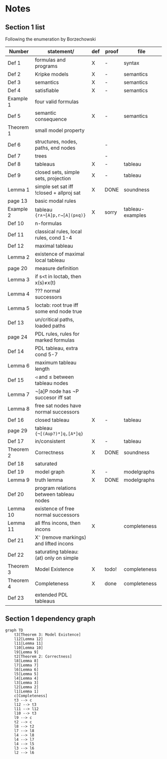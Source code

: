 # Notes

## Section 1 list

Following the enumeration by Borzechowski

| Number    | statement/                               | def | proof | file             |
|-----------|------------------------------------------|-----|-------|------------------|
| Def 1     | formulas and programs                    | X   | -     | syntax           |
| Def 2     | Kripke models                            | X   | -     | semantics        |
| Def 3     | semantics                                | X   | -     | semantics        |
| Def 4     | satisfiable                              | X   | -     | semantics        |
| Example 1 | four valid formulas                      |     |       |                  |
| Def 5     | semantic consequence                     | X   | -     | semantics        |
| Theorem 1 | small model property                     |     |       |                  |
| Def 6     | structures, nodes, paths, end nodes      |     | -     |                  |
| Def 7     | trees                                    |     | -     |                  |
| Def 8     | tableaus                                 | X   | -     | tableau          |
| Def 9     | closed sets, simple sets, projection     | X   | -     | tableau          |
| Lemma 1   | simple set sat iff !closed + allproj sat | X   | DONE  | soundness        |
| page 13   | basic modal rules                        |     |       |                  |
| Example 2 | tableau `{r∧¬[A]p,r→[A](p∧q)}`           | X   | sorry | tableau-examples |
| Def 10    | n-formulas                               |     |       |                  |
| Def 11    | classical rules, local rules, cond 1-4   |     |       |                  |
| Def 12    | maximal tableau                          |     |       |                  |
| Lemma 2   | existence of maximal local tableau       |     |       |                  |
| page 20   | measure definition                       |     |       |                  |
| Lemma 3   | if s<t in loctab, then x(s)≠x(t)         |     |       |                  |
| Lemma 4   | ??? normal successors                    |     |       |                  |
| Lemma 5   | loctab: root true iff some end node true |     |       |                  |
| Def 13    | un/critical paths, loaded paths          |     |       |                  |
| page 24   | PDL rules, rules for marked formulas     |     |       |                  |
| Def 14    | PDL tableau, extra cond 5-7              |     |       |                  |
| Lemma 6   | maximum tableau length                   |     |       |                  |
| Def 15    | ◃ and ≤ between tableau nodes            |     |       |                  |
| Lemma 7   | ¬[a]P node has ¬P succesor iff sat       |     |       |                  |
| Lemma 8   | free sat nodes have normal successors    |     |       |                  |
| Def 16    | closed tableau                           | X   | -     | tableau          |
| page 29   | tableau `{¬[(Aup?)*]q,[A*]q}`            |     |       |                  |
| Def 17    | in/consistent                            | X   | -     | tableau          |
| Theorem 2 | Correctness                              | X   | DONE  | soundness        |
| Def 18    | saturated                                |     |       |                  |
| Def 19    | model graph                              | X   | -     | modelgraphs      |
| Lemma 9   | truth lemma                              | X   | DONE  | modelgraphs      |
| Def 20    | program relations between tableau nodes  |     |       |                  |
| Lemma 10  | existence of free normal successors      |     |       |                  |
| Lemma 11  | all ffns incons, then incons             | X   |       | completeness     |
| Def 21    | X⁻ (remove markings) and lifted incons   |     |       |                  |
| Def 22    | saturating tableau: (at) only on simple  |     |       |                  |
| Theorem 3 | Model Existence                          | X   | todo! | completeness     |
| Theorem 4 | Completeness                             | X   | done  | completeness     |
| Def 23    | extended PDL tableaus                    |     |       |                  |

## Section 1 dependency graph

```mermaid
graph TD
    t3[Theorem 3: Model Existence]
    l12[Lemma 12]
    l11[Lemma 11]
    l10[Lemma 10]
    l9[Lemma 9]
    t2[Theorem 2: Correctness]
    l8[Lemma 8]
    l7[Lemma 7]
    l6[Lemma 6]
    l5[Lemma 5]
    l4[Lemma 4]
    l3[Lemma 3]
    l2[Lemma 2]
    l1[Lemma 1]
    c[Completeness]
    t3 --> c
    l12 --> t3
    l11 --> l12
    l10 --> t3
    l9 --> c
    t2 --> c
    l8 --> t2
    l7 --> l8
    l4 --> l8
    l4 --> l7
    l4 --> l5
    l3 --> l6
    l2 --> l6
```
